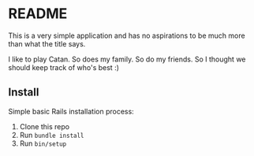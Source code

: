 # README

This is a very simple application and has no aspirations to be much more
than what the title says.

I like to play Catan. So does my family. So do my friends. So I thought
we should keep track of who's best :)

## Install

Simple basic Rails installation process:

1. Clone this repo
2. Run `bundle install`
3. Run `bin/setup`
